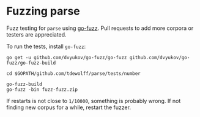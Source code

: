 # Fuzzing parse

Fuzz testing for `parse` using [go-fuzz](https://github.com/dvyukov/go-fuzz). Pull requests to add more corpora or testers are appreciated.

To run the tests, install `go-fuzz`:

```
go get -u github.com/dvyukov/go-fuzz/go-fuzz github.com/dvyukov/go-fuzz/go-fuzz-build

cd $GOPATH/github.com/tdewolff/parse/tests/number

go-fuzz-build
go-fuzz -bin fuzz-fuzz.zip
```

If restarts is not close to `1/10000`, something is probably wrong. If not finding new corpus for a while, restart the fuzzer.
